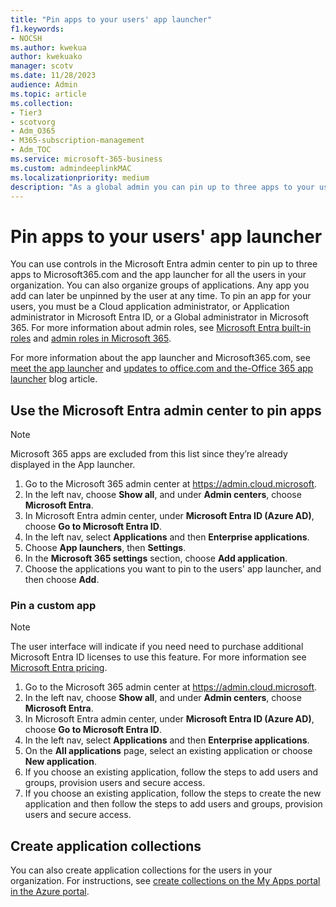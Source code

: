 ```yaml
---
title: "Pin apps to your users' app launcher"
f1.keywords:
- NOCSH
ms.author: kwekua
author: kwekuako
manager: scotv
ms.date: 11/28/2023
audience: Admin
ms.topic: article
ms.collection:
- Tier3
- scotvorg 
- Adm_O365
- M365-subscription-management
- Adm_TOC
ms.service: microsoft-365-business
ms.custom: admindeeplinkMAC
ms.localizationpriority: medium
description: "As a global admin you can pin up to three apps to your users' app launcher."
---
```


# Pin apps to your users' app launcher

You can use controls in the Microsoft Entra admin center to pin up to three apps to Microsoft365.com and the app launcher for all the users in your organization. You can also organize groups of applications. Any app you add can later be unpinned by the user at any time. To pin an app for your users, you must be a Cloud application administrator, or Application administrator in Microsoft Entra ID, or a Global administrator in Microsoft 365. For more information about admin roles, see [Microsoft Entra built-in roles](/azure/active-directory/roles/permissions-reference) and [admin roles in Microsoft 365](../add-users/about-admin-roles.md). 

For more information about the app launcher and Microsoft365.com, see [meet the app launcher](https://support.microsoft.com/office/79f12104-6fed-442f-96a0-eb089a3f476a) and [updates to office.com and the-Office 365 app launcher](https://techcommunity.microsoft.com/t5/office-365-blog/updates-to-office-com-and-the-office-365-app-launcher/ba-p/1150503) blog article.

<a name='use-the-azure-active-directory-portal-to-pin-apps'></a>

## Use the Microsoft Entra admin center to pin apps

> [!NOTE]
> Microsoft 365 apps are excluded from this list since they’re already displayed in the App launcher.

1. Go to the Microsoft 365 admin center at <a href="https://go.microsoft.com/fwlink/p/?linkid=2024339" target="_blank">https://admin.cloud.microsoft</a>.
2. In the left nav, choose **Show all**, and under **Admin centers**, choose **Microsoft Entra**.
3. In Microsoft Entra admin center, under **Microsoft Entra ID (Azure AD)**, choose **Go to Microsoft Entra ID**.
4. In the left nav, select **Applications** and then **Enterprise applications**.
5. Choose **App launchers**, then **Settings**.
6. In the **Microsoft 365 settings** section, choose **Add application**.
7. Choose the applications you want to pin to the users' app launcher, and then choose **Add**.

### Pin a custom app

> [!NOTE]
> The user interface will indicate if you need need to purchase additional Microsoft Entra ID licenses to use this feature. For more information see [Microsoft Entra pricing](https://azure.microsoft.com/pricing/details/active-directory/).

1. Go to the Microsoft 365 admin center at <a href="https://go.microsoft.com/fwlink/p/?linkid=2024339" target="_blank">https://admin.cloud.microsoft</a>.
2. In the left nav, choose **Show all**, and under **Admin centers**, choose **Microsoft Entra**.
3. In Microsoft Entra admin center, under **Microsoft Entra ID (Azure AD)**, choose **Go to Microsoft Entra ID**.
4. In the left nav, select **Applications** and then **Enterprise applications**.
5. On the **All applications** page, select an existing application or choose **New application**.
6. If you choose an existing application, follow the steps to add users and groups, provision users and secure access.
7. If you choose an existing application, follow the steps to create the new application and then follow the steps to add users and groups, provision users and secure access.

## Create application collections

You can also create application collections for the users in your organization. For instructions, see [create collections on the My Apps portal in the Azure portal](/azure/active-directory/manage-apps/access-panel-collections).
